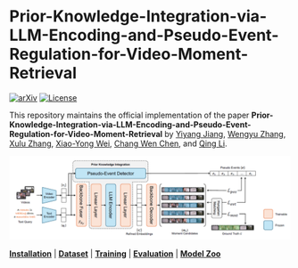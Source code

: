 # Prior-Knowledge-Integration-via-LLM-Encoding-and-Pseudo-Event-Regulation-for-Video-Moment-Retrieval

[![arXiv](https://badgen.net/badge/arXiv/2404.00801/red?cache=300)](https://arxiv.org/abs/2404.00801)
[![License](https://badgen.net/badge/License/BSD%203-Clause%20License?color=blue&cache=300)](https://github.com/yeliudev/R2-Tuning/blob/main/LICENSE)

This repository maintains the official implementation of the paper **Prior-Knowledge-Integration-via-LLM-Encoding-and-Pseudo-Event-Regulation-for-Video-Moment-Retrieval** by [Yiyang Jiang](https://yyjiang.com/), [Wengyu Zhang](https://wengyuzhang.com), [Xulu Zhang](), [Xiao-Yong Wei](), [Chang Wen Chen](https://web.comp.polyu.edu.hk/chencw/), and [Qing Li]().


<p align="center"><img width="850" src="images/model.png"></p>


[**Installation**](#-installation) | [**Dataset**](#-dataset) | [**Training**](#-training) | [**Evaluation**](#-evaluation) | [**Model Zoo**](#-model-zoo)
